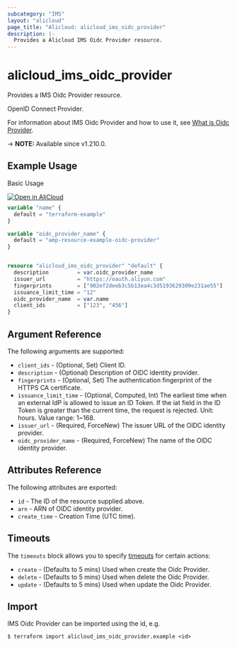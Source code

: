 ```yaml
---
subcategory: "IMS"
layout: "alicloud"
page_title: "Alicloud: alicloud_ims_oidc_provider"
description: |-
  Provides a Alicloud IMS Oidc Provider resource.
---
```


# alicloud_ims_oidc_provider

Provides a IMS Oidc Provider resource.

OpenID Connect Provider.

For information about IMS Oidc Provider and how to use it, see [What is Oidc Provider](https://www.alibabacloud.com/help/en/ram/developer-reference/api-ims-2019-08-15-createoidcprovider).

-> **NOTE:** Available since v1.210.0.

## Example Usage

Basic Usage

<div style="display: block;margin-bottom: 40px;"><div class="oics-button" style="float: right;position: absolute;margin-bottom: 10px;">
  <a href="https://api.aliyun.com/terraform?resource=alicloud_ims_oidc_provider&exampleId=1355a006-fc5d-9448-1312-766bba94262fe1d28596&activeTab=example&spm=docs.r.ims_oidc_provider.0.1355a006fc&intl_lang=EN_US" target="_blank">
    <img alt="Open in AliCloud" src="https://img.alicdn.com/imgextra/i1/O1CN01hjjqXv1uYUlY56FyX_!!6000000006049-55-tps-254-36.svg" style="max-height: 44px; max-width: 100%;">
  </a>
</div></div>

```terraform
variable "name" {
  default = "terraform-example"
}

variable "oidc_provider_name" {
  default = "amp-resource-example-oidc-provider"
}


resource "alicloud_ims_oidc_provider" "default" {
  description         = var.oidc_provider_name
  issuer_url          = "https://oauth.aliyun.com"
  fingerprints        = ["902ef2deeb3c5b13ea4c3d5193629309e231ae55"]
  issuance_limit_time = "12"
  oidc_provider_name  = var.name
  client_ids          = ["123", "456"]
}
```

## Argument Reference

The following arguments are supported:
* `client_ids` - (Optional, Set) Client ID. 
* `description` - (Optional) Description of OIDC identity provider.
* `fingerprints` - (Optional, Set) The authentication fingerprint of the HTTPS CA certificate.
* `issuance_limit_time` - (Optional, Computed, Int) The earliest time when an external IdP is allowed to issue an ID Token. If the iat field in the ID Token is greater than the current time, the request is rejected.
Unit: hours. Value range: 1~168.
* `issuer_url` - (Required, ForceNew) The issuer URL of the OIDC identity provider.
* `oidc_provider_name` - (Required, ForceNew) The name of the OIDC identity provider.

## Attributes Reference

The following attributes are exported:
* `id` - The ID of the resource supplied above.
* `arn` - ARN of OIDC identity provider.
* `create_time` - Creation Time (UTC time).

## Timeouts

The `timeouts` block allows you to specify [timeouts](https://developer.hashicorp.com/terraform/language/resources/syntax#operation-timeouts) for certain actions:
* `create` - (Defaults to 5 mins) Used when create the Oidc Provider.
* `delete` - (Defaults to 5 mins) Used when delete the Oidc Provider.
* `update` - (Defaults to 5 mins) Used when update the Oidc Provider.

## Import

IMS Oidc Provider can be imported using the id, e.g.

```shell
$ terraform import alicloud_ims_oidc_provider.example <id>
```